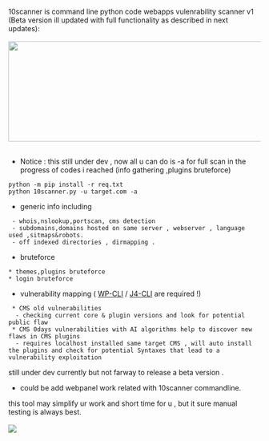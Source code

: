 10scanner is command line python code webapps vulenrability scanner 
v1 (Beta version ill updated with full functionality as described in next updates):
<br></br><img src="https://i.ibb.co/zsMvV4z/10scanner.png" width="600" height="200"><br></br>
* Notice : this still under dev , now all u can do is -a for full scan in the progress of codes i reached (info gathering ,plugins bruteforce)
```
python -m pip install -r req.txt
python 10scanner.py -u target.com -a
```
* generic info including 
```
 - whois,nslookup,portscan, cms detection
 - subdomains,domains hosted on same server , webserver , language used ,sitmaps&robots.
 - off indexed directories , dirmapping . 
```
* bruteforce 
```
* themes,plugins bruteforce 
* login bruteforce 
```
* vulnerability mapping ( <a href="https://wp-cli.org/"> WP-CLI</a> / <a href="https://docs.joomla.org/J4.x:CLI_Update">J4-CLI</a> are required !)
```
 * CMS old vulnerabilities
  - checking current core & plugin versions and look for potential public flaw 
 * CMS 0days vulnerabilities with AI algorithms help to discover new flaws in CMS plugins 
  - requires localhost installed same target CMS , will auto install the plugins and check for potential Syntaxes that lead to a vulnerability exploitation
```
 still under dev currently but not farway to release a beta version .
 - could be add webpanel work related with 10scanner commandline.

this tool may simplify ur work and short time for u , but it sure manual testing is always best.
<br><br><a href="https://hits.seeyoufarm.com"><img src="https://hits.seeyoufarm.com/api/count/incr/badge.svg?url=https%3A%2F%2Fgithub.com%2FABDO10DZ%2F10scanner&count_bg=%23F00444&title_bg=%23251212&icon=&icon_color=%23BCAEAE&title=views&edge_flat=false"/></a>
